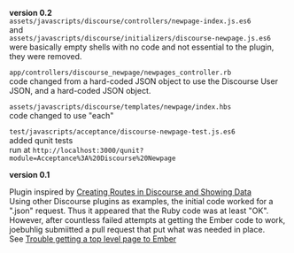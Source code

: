 **version 0.2**  
`assets/javascripts/discourse/controllers/newpage-index.js.es6`  
and  
`assets/javascripts/discourse/initializers/discourse-newpage.js.es6`  
were basically empty shells with no code and not essential to the plugin, they were removed.     

`app/controllers/discourse_newpage/newpages_controller.rb`  
code changed from a hard-coded JSON object to use the Discourse User JSON, and a hard-coded JSON object.   

`assets/javascripts/discourse/templates/newpage/index.hbs`  
code changed to use "each"  

`test/javascripts/acceptance/discourse-newpage-test.js.es6`  
added qunit tests  
run at `http://localhost:3000/qunit?module=Acceptance%3A%20Discourse%20Newpage`  

**version 0.1**  

Plugin inspired by [Creating Routes in Discourse and Showing Data](https://meta.discourse.org/t/creating-routes-in-discourse-and-showing-data/48827?u=mittineague)  
Using other Discourse plugins as examples, the initial code worked for a ".json" request. Thus it appeared that the Ruby code was at least "OK".  
However, after countless failed attempts at getting the Ember code to work, joebuhlig submiitted a pull request that put what was needed in place.  
See [Trouble getting a top level page to Ember](https://meta.discourse.org/t/trouble-getting-a-top-level-page-to-ember/56007?u=mittineague)  
